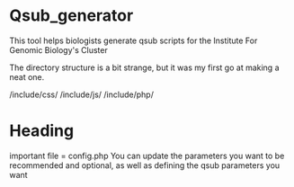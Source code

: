 Qsub_generator
==============

This tool helps biologists generate qsub scripts for the Institute For Genomic Biology's Cluster

The directory structure is a bit strange, but it was my first go at making a neat one.

/include/css/
/include/js/
/include/php/

<h1>Heading</h1>
important file = config.php
You can update the parameters you want to be recommended and optional,
as well as defining the qsub parameters you want
